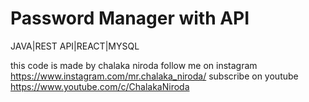# Password Manager with API
 JAVA|REST API|REACT|MYSQL

this code is made by chalaka niroda follow me on instagram https://www.instagram.com/mr.chalaka_niroda/ subscribe on youtube https://www.youtube.com/c/ChalakaNiroda